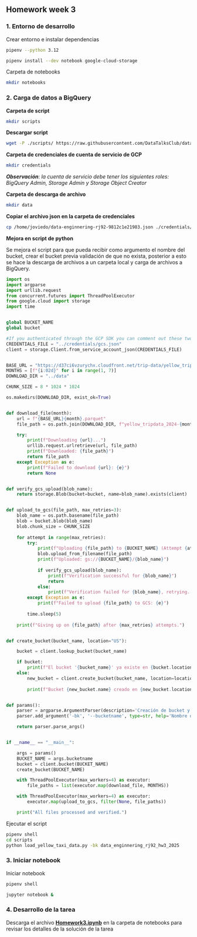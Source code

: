 ## Homework week 3


### 1. Entorno de desarrollo

Crear entorno e instalar dependencias

```bash
pipenv --python 3.12
```

```bash
pipenv install --dev notebook google-cloud-storage
```

Carpeta de notebooks

```bash
mkdir notebooks
```

### 2. Carga de datos a BigQuery

**Carpeta de script**

```bash
mkdir scripts
```

**Descargar script**

```bash
wget -P ./scripts/ https://raw.githubusercontent.com/DataTalksClub/data-engineering-zoomcamp/refs/heads/main/cohorts/2025/03-data-warehouse/load_yellow_taxi_data.py
```
 
**Carpeta de credenciales de cuenta de servicio de GCP**

```bash
mkdir credentials
```

**_Observación_**: _la cuenta de servicio debe tener los siguientes roles: BigQuery Admin, Storage Admin y Storage Object Creator_


**Carpeta de descarga de archivo**

```bash
mkdir data
```


**Copiar el archivo json en la carpeta de credenciales**


```bash
cp /home/joviedo/data-enginnering-rj92-9812c1e21983.json ./credentials/gcs.json
```

**Mejora en script de python**

Se mejora el script para que pueda recibir como argumento el nombre del bucket, crear el bucket previa validación de que no exista, posterior a esto se hace la descarga de archivos a un carpeta local y carga de archivos a BigQuery.

```python
import os
import argparse
import urllib.request
from concurrent.futures import ThreadPoolExecutor
from google.cloud import storage
import time


global BUCKET_NAME
global bucket

#If you authenticated through the GCP SDK you can comment out these two lines
CREDENTIALS_FILE = "../credentials/gcs.json"  
client = storage.Client.from_service_account_json(CREDENTIALS_FILE)


BASE_URL = "https://d37ci6vzurychx.cloudfront.net/trip-data/yellow_tripdata_2024-"
MONTHS = [f"{i:02d}" for i in range(1, 7)] 
DOWNLOAD_DIR = "../data"

CHUNK_SIZE = 8 * 1024 * 1024  

os.makedirs(DOWNLOAD_DIR, exist_ok=True)


def download_file(month):
    url = f"{BASE_URL}{month}.parquet"
    file_path = os.path.join(DOWNLOAD_DIR, f"yellow_tripdata_2024-{month}.parquet")

    try:
        print(f"Downloading {url}...")
        urllib.request.urlretrieve(url, file_path)
        print(f"Downloaded: {file_path}")
        return file_path
    except Exception as e:
        print(f"Failed to download {url}: {e}")
        return None


def verify_gcs_upload(blob_name):
    return storage.Blob(bucket=bucket, name=blob_name).exists(client)


def upload_to_gcs(file_path, max_retries=3):
    blob_name = os.path.basename(file_path)
    blob = bucket.blob(blob_name)
    blob.chunk_size = CHUNK_SIZE  
    
    for attempt in range(max_retries):
        try:
            print(f"Uploading {file_path} to {BUCKET_NAME} (Attempt {attempt + 1})...")
            blob.upload_from_filename(file_path)
            print(f"Uploaded: gs://{BUCKET_NAME}/{blob_name}")
            
            if verify_gcs_upload(blob_name):
                print(f"Verification successful for {blob_name}")
                return
            else:
                print(f"Verification failed for {blob_name}, retrying...")
        except Exception as e:
            print(f"Failed to upload {file_path} to GCS: {e}")
        
        time.sleep(5)  
    
    print(f"Giving up on {file_path} after {max_retries} attempts.")


def create_bucket(bucket_name, location="US"):

    bucket = client.lookup_bucket(bucket_name)

    if bucket:
        print(f"El bucket '{bucket_name}' ya existe en {bucket.location}.")
    else:
        new_bucket = client.create_bucket(bucket_name, location=location)
    
        print(f"Bucket {new_bucket.name} creado en {new_bucket.location}")


def params():
    parser = argparse.ArgumentParser(description='Creación de bucket y carga de archivos')
    parser.add_argument('-bk', '--bucketname', type=str, help='Nombre del bucket')

    return parser.parse_args()


if __name__ == "__main__":

    args = params()
    BUCKET_NAME = args.bucketname
    bucket = client.bucket(BUCKET_NAME)
    create_bucket(BUCKET_NAME)

    with ThreadPoolExecutor(max_workers=4) as executor:
        file_paths = list(executor.map(download_file, MONTHS))

    with ThreadPoolExecutor(max_workers=4) as executor:
        executor.map(upload_to_gcs, filter(None, file_paths)) 

    print("All files processed and verified.")
```
 

Ejecutar el script

```bash
pipenv shell
cd scripts
python load_yellow_taxi_data.py -bk data_enginnering_rj92_hw3_2025
```


### 3. Iniciar notebook

Iniciar notebook

```bash
pipenv shell
```

```bash
jupyter notebook &
```


### 4. Desarrollo de la tarea
Descarga el archivo **[Homework3.ipynb](./notebooks/Homework3.ipynb)** en la carpeta de notebooks para revisar los detalles de la solución de la tarea